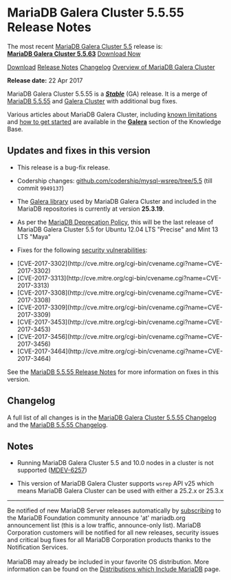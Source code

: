 # MariaDB Galera Cluster 5.5.55 Release Notes

The most recent [MariaDB Galera Cluster 5.5](/kb/en/galera/) release is:<br>
<span class="cstm-style lead"><strong>[MariaDB Galera Cluster 5.5.63](/replication/galera-cluster/mariadb-galera-cluster-releases/mariadb-galera-55-release-notes/mariadb-galera-cluster-5563-release-notes/)</strong> [Download<span>&nbsp;</span>Now](https://downloads.mariadb.org/mariadb-galera/5.5)</span>

[Download](http://downloads.mariadb.org/mariadb-galera/5.5.55)
[Release Notes](/replication/galera-cluster/mariadb-galera-cluster-releases/mariadb-galera-55-release-notes/mariadb-galera-cluster-5555-release-notes/)
[Changelog](/replication/galera-cluster/mariadb-galera-cluster-releases/mariadb-galera-55-changelogs/mariadb-galera-cluster-5555-changelog/)
[Overview of MariaDB Galera Cluster](/replication/galera-cluster/what-is-mariadb-galera-cluster/)

<strong>Release date:</strong> 22 Apr 2017

MariaDB Galera Cluster 5.5.55 is a <strong><em>[Stable](/kb/en/release-criteria/)</em></strong> (GA)
release. It is a merge of [MariaDB 5.5.55](/kb/en/mariadb-5555-release-notes/) and
[Galera Cluster](http://codership.com/content/using-galera-cluster) with
additional bug fixes.

Various articles about MariaDB Galera Cluster, including
[known limitations](/replication/galera-cluster/mariadb-galera-cluster-known-limitations/) and
[how to get started](/replication/galera-cluster/getting-started-with-mariadb-galera-cluster/) are
available in the <strong>[Galera](/kb/en/galera/)</strong> section of the Knowledge Base.

## Updates and fixes in this version

- This release is a bug-fix release.

- Codership changes:
  [github.com/codership/mysql-wsrep/tree/5.5](https://github.com/codership/mysql-wsrep/tree/5.5)
  (till commit `9949137`)

- The [Galera library](http://codership.com/content/using-galera-cluster) used
  by MariaDB Galera Cluster and included in the MariaDB repositories is
  currently at version <strong>25.3.19</strong>.

- As per the [MariaDB Deprecation Policy](/kb/en/deprecation-policy/), this will be
  the last release of MariaDB Galera Cluster 5.5 for Ubuntu 12.04 LTS 
  "Precise" and Mint 13 LTS "Maya"

- Fixes for the following [security vulnerabilities](/kb/en/cve/):
<ul start="1"><li>[CVE-2017-3302](http://cve.mitre.org/cgi-bin/cvename.cgi?name=CVE-2017-3302)
</li><li>[CVE-2017-3313](http://cve.mitre.org/cgi-bin/cvename.cgi?name=CVE-2017-3313)
</li><li>[CVE-2017-3308](http://cve.mitre.org/cgi-bin/cvename.cgi?name=CVE-2017-3308)
</li><li>[CVE-2017-3309](http://cve.mitre.org/cgi-bin/cvename.cgi?name=CVE-2017-3309)
</li><li>[CVE-2017-3453](http://cve.mitre.org/cgi-bin/cvename.cgi?name=CVE-2017-3453)
</li><li>[CVE-2017-3456](http://cve.mitre.org/cgi-bin/cvename.cgi?name=CVE-2017-3456)
</li><li>[CVE-2017-3464](http://cve.mitre.org/cgi-bin/cvename.cgi?name=CVE-2017-3464)
</li></ul>

See the [MariaDB 5.5.55 Release Notes](/kb/en/mariadb-5555-release-notes/) for more
information on fixes in this version.

## Changelog

A full list of all changes is in the
[MariaDB Galera Cluster 5.5.55 Changelog](/replication/galera-cluster/mariadb-galera-cluster-releases/mariadb-galera-55-changelogs/mariadb-galera-cluster-5555-changelog/)
and the [MariaDB 5.5.55 Changelog](/kb/en/mariadb-5555-changelog/).

## Notes

- Running MariaDB Galera Cluster 5.5 and 10.0 nodes in a cluster is not
  supported ([MDEV-6257](https://jira.mariadb.org/browse/MDEV-6257))

- This version of MariaDB Galera Cluster supports `wsrep` API v25 which means
  MariaDB Galera Cluster can be used with either a 25.2.x or 25.3.x

---

Be notified of new MariaDB Server releases automatically by [subscribing](https://lists.askmonty.org/cgi-bin/mailman/listinfo/announce) to the MariaDB Foundation community announce 'at' mariadb.org announcement list (this is a low traffic, announce-only list). MariaDB Corporation customers will be notified for all new releases, security issues and critical bug fixes for all MariaDB Corporation products thanks to the Notification Services.
<br><br>
MariaDB may already be included in your favorite OS distribution. More
information can be found on the
[Distributions which Include MariaDB](/mariadb-administration/getting-installing-and-upgrading-mariadb/binary-packages/distributions-which-include-mariadb/)
page.